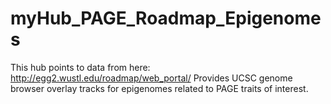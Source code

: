 # myHub_PAGE_Roadmap_Epigenomes
This hub points to data from here: http://egg2.wustl.edu/roadmap/web_portal/
Provides UCSC genome browser overlay tracks for epigenomes related to PAGE traits of interest. 
